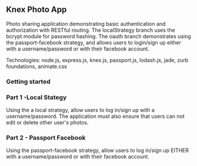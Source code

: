 ## Knex Photo App

Photo sharing application demonstrating basic authentication and authorization with RESTful routing. The localStrategy branch uses the bcrypt module for password hashing. The oauth branch demonstrates using the passport-facebook strategy, and allows users to login/sign up either with a username/password or with their facebook account.

Technologies: node.js, express.js, knex.js, passport.js, lodash.js, jade, zurb foundations, animate.css

### Getting started

### Part 1 -Local Stategy

Using the a local strategy, allow users to log in/sign up with a username/password. The application must also ensure that users can not edit or delete other user's photos.

### Part 2 - Passport Facebook

Using the passport-facebook strategy, allow users to log in/sign up EITHER with a username/password or with their facebook account. 
